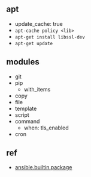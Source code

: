 

## apt
+ update_cache: true
+ `apt-cache policy <lib>`
+ `apt-get install libssl-dev`
+ `apt-get update`

## modules

+ git
+ pip
    + with_items
+ copy
+ file
+ template
+ script
+ command
    + when: tls_enabled
+ cron

## ref

+ [ansible.builtin.package](https://docs.ansible.com/ansible/latest/collections/ansible/builtin/package_module.html#ansible-collections-ansible-builtin-package-module)